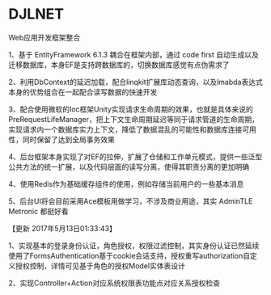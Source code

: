 # DJLNET
Web应用开发框架整合

1、基于 EntityFramework 6.1.3 耦合在框架内部，通过 code first 自动生成以及迁移数据库，本身EF是支持跨数据库的，切换数据库感觉有点伪需求了

2、利用DbContext的延迟加载，配合linqkit扩展库动态查询，以及lmabda表达式本身的优势组合在一起配合读写数据的快速开发

3、配合使用微软的Ioc框架Unity实现请求生命周期的效果，也就是具体来说的PreRequestLifeManager，把上下文生命周期延迟等同于请求管道的生命周期，实现请求内一个数据库实力上下文，降低了数据混乱的可能性和数据库连接可用性，同时保留了达到全局事务效果

4、后台框架本身实现了对EF的拉伸，扩展了仓储和工作单元模式，提供一些泛型公共方法的统一扩展，以及代码层面的读写分离，使得其职责分离的更加明确

4、使用Redis作为基础缓存组件的使用，例如存储当前用户的一些基本消息

5、后台UI将会目前采用Ace模板用做学习，不涉及商业用途，其实 AdminTLE Metronic 都挺好看

【更新 2017年5月13日01:33:43】

1、实现基本的登录身份认证，角色授权，权限过滤控制，其实身份认证已然延续使用了FormsAuthentication基于cookie会话支持，授权重写authorization自定义授权控制，详情可见基于角色的授权Model实体表设计

2、实现Controller+Action对应系统权限表功能点对应关系授权检查
